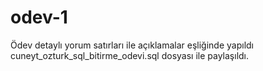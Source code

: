# odev-1

Ödev detaylı yorum satırları ile açıklamalar eşliğinde yapıldı cuneyt_ozturk_sql_bitirme_odevi.sql dosyası ile paylaşıldı.
